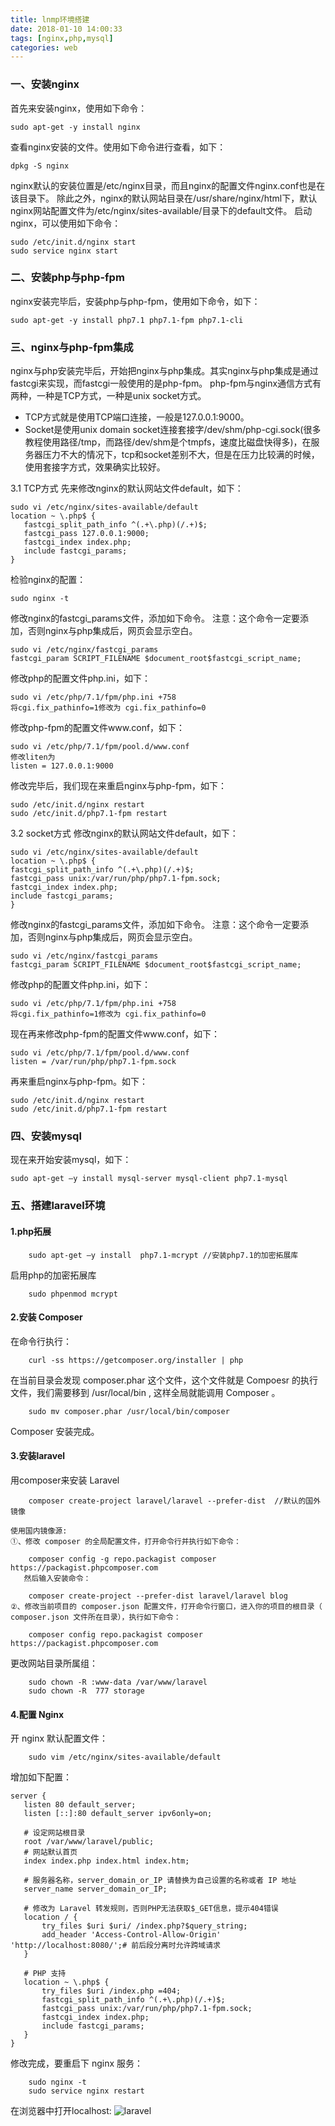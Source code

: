 ```yaml
---
title: lnmp环境搭建
date: 2018-01-10 14:00:33
tags: [nginx,php,mysql]
categories: web
---
```

### 一、安装nginx
首先来安装nginx，使用如下命令：
```
sudo apt-get -y install nginx
```
查看nginx安装的文件。使用如下命令进行查看，如下：

```
dpkg -S nginx
```
nginx默认的安装位置是/etc/nginx目录，而且nginx的配置文件nginx.conf也是在该目录下。
除此之外，nginx的默认网站目录在/usr/share/nginx/html下，默认nginx网站配置文件为/etc/nginx/sites-available/目录下的default文件。
启动nginx，可以使用如下命令：
```
sudo /etc/init.d/nginx start
sudo service nginx start
```
<!--more-->
### 二、安装php与php-fpm
nginx安装完毕后，安装php与php-fpm，使用如下命令，如下：
```
sudo apt-get -y install php7.1 php7.1-fpm php7.1-cli
```
### 三、nginx与php-fpm集成
nginx与php安装完毕后，开始把nginx与php集成。其实nginx与php集成是通过fastcgi来实现，而fastcgi一般使用的是php-fpm。
php-fpm与nginx通信方式有两种，一种是TCP方式，一种是unix socket方式。

- TCP方式就是使用TCP端口连接，一般是127.0.0.1:9000。
- Socket是使用unix domain socket连接套接字/dev/shm/php-cgi.sock(很多教程使用路径/tmp，而路径/dev/shm是个tmpfs，速度比磁盘快得多)，在服务器压力不大的情况下，tcp和socket差别不大，但是在压力比较满的时候，使用套接字方式，效果确实比较好。

3.1 TCP方式
先来修改nginx的默认网站文件default，如下：
```
sudo vi /etc/nginx/sites-available/default
location ~ \.php$ {
   fastcgi_split_path_info ^(.+\.php)(/.+)$;
   fastcgi_pass 127.0.0.1:9000;
   fastcgi_index index.php;
   include fastcgi_params;
}
```
检验nginx的配置：
```
sudo nginx -t
```
修改nginx的fastcgi_params文件，添加如下命令。
注意：这个命令一定要添加，否则nginx与php集成后，网页会显示空白。
```
sudo vi /etc/nginx/fastcgi_params
fastcgi_param SCRIPT_FILENAME $document_root$fastcgi_script_name;
```
修改php的配置文件php.ini，如下：
```
sudo vi /etc/php/7.1/fpm/php.ini +758
将cgi.fix_pathinfo=1修改为 cgi.fix_pathinfo=0
```
修改php-fpm的配置文件www.conf，如下：

```
sudo vi /etc/php/7.1/fpm/pool.d/www.conf
修改liten为
listen = 127.0.0.1:9000
```
修改完毕后，我们现在来重启nginx与php-fpm，如下：
```
sudo /etc/init.d/nginx restart
sudo /etc/init.d/php7.1-fpm restart
```
3.2 socket方式
修改nginx的默认网站文件default，如下：
```
sudo vi /etc/nginx/sites-available/default
location ~ \.php$ {
fastcgi_split_path_info ^(.+\.php)(/.+)$;
fastcgi_pass unix:/var/run/php/php7.1-fpm.sock;
fastcgi_index index.php;
include fastcgi_params; 
}
```
修改nginx的fastcgi_params文件，添加如下命令。
注意：这个命令一定要添加，否则nginx与php集成后，网页会显示空白。
```
sudo vi /etc/nginx/fastcgi_params
fastcgi_param SCRIPT_FILENAME $document_root$fastcgi_script_name;
```
修改php的配置文件php.ini，如下：
```
sudo vi /etc/php/7.1/fpm/php.ini +758
将cgi.fix_pathinfo=1修改为 cgi.fix_pathinfo=0
```
现在再来修改php-fpm的配置文件www.conf，如下：
```
sudo vi /etc/php/7.1/fpm/pool.d/www.conf
listen = /var/run/php/php7.1-fpm.sock
```
再来重启nginx与php-fpm。如下：
```
sudo /etc/init.d/nginx restart
sudo /etc/init.d/php7.1-fpm restart
```
### 四、安装mysql
现在来开始安装mysql，如下：
```
sudo apt-get –y install mysql-server mysql-client php7.1-mysql
```
### 五、搭建laravel环境
#### 1.php拓展

        sudo apt-get –y install  php7.1-mcrypt //安装php7.1的加密拓展库
启用php的加密拓展库

        sudo phpenmod mcrypt
#### 2.安装 Composer
在命令行执行：

        curl -ss https://getcomposer.org/installer | php
在当前目录会发现 composer.phar 这个文件，这个文件就是 Compoesr 的执行文件，我们需要移到 /usr/local/bin , 这样全局就能调用 Composer 。

        sudo mv composer.phar /usr/local/bin/composer
Composer 安装完成。
#### 3.安装laravel
用composer来安装 Laravel

        composer create-project laravel/laravel --prefer-dist  //默认的国外镜像
        
    使用国内镜像源:
    ①、修改 composer 的全局配置文件，打开命令行并执行如下命令：
   
        composer config -g repo.packagist composer https://packagist.phpcomposer.com  
       然后输入安装命令：

        composer create-project --prefer-dist laravel/laravel blog  
    ②、修改当前项目的 composer.json 配置文件，打开命令行窗口，进入你的项目的根目录（ composer.json 文件所在目录），执行如下命令：

        composer config repo.packagist composer https://packagist.phpcomposer.com  
更改网站目录所属组：

        sudo chown -R :www-data /var/www/laravel
        sudo chown -R  777 storage
#### 4.配置 Nginx
开 nginx 默认配置文件：

        sudo vim /etc/nginx/sites-available/default
 增加如下配置：
 ```
server {
    listen 80 default_server;
    listen [::]:80 default_server ipv6only=on;

	# 设定网站根目录
    root /var/www/laravel/public;
    # 网站默认首页
    index index.php index.html index.htm;

	# 服务器名称，server_domain_or_IP 请替换为自己设置的名称或者 IP 地址
    server_name server_domain_or_IP;

	# 修改为 Laravel 转发规则，否则PHP无法获取$_GET信息，提示404错误
    location / {
        try_files $uri $uri/ /index.php?$query_string;        
        add_header 'Access-Control-Allow-Origin' 'http://localhost:8080/';# 前后段分离时允许跨域请求
    }

	# PHP 支持
    location ~ \.php$ {
        try_files $uri /index.php =404;
        fastcgi_split_path_info ^(.+\.php)(/.+)$;
        fastcgi_pass unix:/var/run/php/php7.1-fpm.sock;
        fastcgi_index index.php;
        include fastcgi_params;
    }
}
```
修改完成，要重启下 nginx 服务：

        sudo nginx -t
        sudo service nginx restart
   在浏览器中打开localhost:
   ![laravel](https://github.com/Vaniot-s/picture/blob/master/php/lnmp/laravel.png?raw=true)